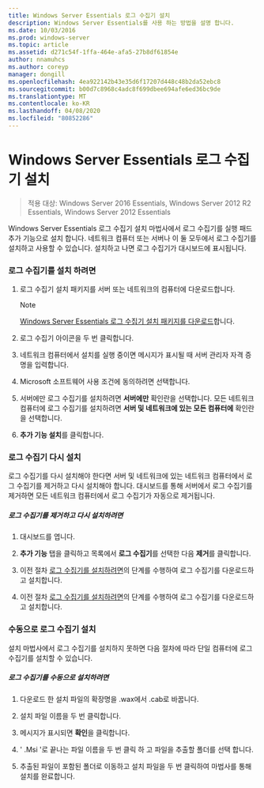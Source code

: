 ```yaml
---
title: Windows Server Essentials 로그 수집기 설치
description: Windows Server Essentials를 사용 하는 방법을 설명 합니다.
ms.date: 10/03/2016
ms.prod: windows-server
ms.topic: article
ms.assetid: d271c54f-1ffa-464e-afa5-27b8df61854e
author: nnamuhcs
ms.author: coreyp
manager: dongill
ms.openlocfilehash: 4ea922142b43e35d6f17207d448c48b2da52ebc8
ms.sourcegitcommit: b00d7c8968c4adc8f699dbee694afe6ed36bc9de
ms.translationtype: MT
ms.contentlocale: ko-KR
ms.lasthandoff: 04/08/2020
ms.locfileid: "80852286"
---
```

# <a name="install-the-windows-server-essentials-log-collector"></a>Windows Server Essentials 로그 수집기 설치

>적용 대상: Windows Server 2016 Essentials, Windows Server 2012 R2 Essentials, Windows Server 2012 Essentials

Windows Server Essentials 로그 수집기 설치 마법사에서 로그 수집기를 실행 패드 추가 기능으로 설치 합니다. 네트워크 컴퓨터 또는 서버나 이 둘 모두에서 로그 수집기를 설치하고 사용할 수 있습니다. 설치하고 나면 로그 수집기가 대시보드에 표시됩니다.  
  
###  <a name="to-install-the-log-collector"></a><a name="BKMK_ToInstall"></a>로그 수집기를 설치 하려면  
  
1.  로그 수집기 설치 패키지를 서버 또는 네트워크의 컴퓨터에 다운로드합니다.  
  
    > [!NOTE]
    > [Windows Server Essentials 로그 수집기 설치 패키지를 다운로드](https://www.microsoft.com/download/details.aspx?id=34821)합니다.  
  
2.  로그 수집기 아이콘을 두 번 클릭합니다.  
  
3.  네트워크 컴퓨터에서 설치를 실행 중이면 메시지가 표시될 때 서버 관리자 자격 증명을 입력합니다.  
  
4.  Microsoft 소프트웨어 사용 조건에 동의하려면 선택합니다.  
  
5.  서버에만 로그 수집기를 설치하려면 **서버에만** 확인란을 선택합니다. 모든 네트워크 컴퓨터에 로그 수집기를 설치하려면 **서버 및 네트워크에 있는 모든 컴퓨터에** 확인란을 선택합니다.  
  
6.  **추가 기능 설치**를 클릭합니다.  
  
###  <a name="reinstalling-the-log-collector"></a><a name="BKMK_Reinstall"></a>로그 수집기 다시 설치  
 로그 수집기를 다시 설치해야 한다면 서버 및 네트워크에 있는 네트워크 컴퓨터에서 로그 수집기를 제거하고 다시 설치해야 합니다. 대시보드를 통해 서버에서 로그 수집기를 제거하면 모든 네트워크 컴퓨터에서 로그 수집기가 자동으로 제거됩니다.  
  
##### <a name="to-uninstall-and-reinstall-the-log-collector"></a>로그 수집기를 제거하고 다시 설치하려면  
  
1.  대시보드를 엽니다.  
  
2.  **추가 기능** 탭을 클릭하고 목록에서 **로그 수집기**를 선택한 다음 **제거**를 클릭합니다.  
  

3.  이전 절차 [로그 수집기를 설치하려면](Install-the-Windows-Server-Essentials-Log-Collector.md#BKMK_ToInstall)의 단계를 수행하여 로그 수집기를 다운로드하고 설치합니다.  

3.  이전 절차 [로그 수집기를 설치하려면](../support/Install-the-Windows-Server-Essentials-Log-Collector.md#BKMK_ToInstall)의 단계를 수행하여 로그 수집기를 다운로드하고 설치합니다.  

  
### <a name="manually-install-the-log-collector"></a>수동으로 로그 수집기 설치  
 설치 마법사에서 로그 수집기를 설치하지 못하면 다음 절차에 따라 단일 컴퓨터에 로그 수집기를 설치할 수 있습니다.  
  
##### <a name="to-manually-install-the-log-collector"></a>로그 수집기를 수동으로 설치하려면  
  
1.  다운로드 한 설치 파일의 확장명을 .wax에서 .cab로 바꿉니다.  
  
2.  설치 파일 이름을 두 번 클릭합니다.  
  
3.  메시지가 표시되면 **확인**을 클릭합니다.  
  
4.  ' .Msi '로 끝나는 파일 이름을 두 번 클릭 하 고 파일을 추출할 폴더를 선택 합니다.  
  
5.  추출된 파일이 포함된 폴더로 이동하고 설치 파일을 두 번 클릭하여 마법사를 통해 설치를 완료합니다.
